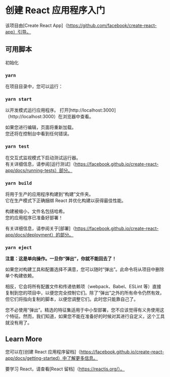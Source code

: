 # 创建 React 应用程序入门

该项目由[Create React App]（https://github.com/facebook/create-react-app）引导。

## 可用脚本

初始化

### `yarn`

在项目目录中，您可以运行：

### `yarn start`

以开发模式运行应用程序。
打开[http://localhost:3000]（http://localhost:3000）在浏览器中查看。

如果您进行编辑，页面将重新加载。\
您还将在控制台中看到任何错误。

### `yarn test`

在交互式监视模式下启动测试运行器。\
有关详细信息，请参阅[运行测试]（https://facebook.github.io/create-react-app/docs/running-tests）部分。

### `yarn build`

将用于生产的应用程序构建到“构建”文件夹。\
它在生产模式下正确捆绑 React 并优化构建以获得最佳性能。

构建被缩小，文件名包括哈希。\
您的应用程序已准备好部署！

有关详细信息，请参阅关于[部署]（https://facebook.github.io/create-react-app/docs/deployment）的部分。

### `yarn eject`

**注意：这是单向操作。一旦你“弹出”，你就不能回去了！**

如果您对构建工具和配置选择不满意，您可以随时“弹出”。此命令将从项目中删除单个构建依赖。

相反，它会将所有配置文件和传递依赖项（webpack、Babel、ESLint 等）直接复制到您的项目中，以便您完全控制它们。除了“弹出”之外的所有命令仍然有效，但它们将指向复制的脚本，以便您调整它们。此时您只能靠自己了。

您不必使用“弹出”。精选的特征集适用于中小型部署，您不应该觉得有义务使用这个特征。然而，我们知道，如果您不能在准备好的时候对其进行自定义，这个工具就没有用了。

## Learn More

您可以在[创建 React 应用程序留档]（https://facebook.github.io/create-react-app/docs/getting-started）中了解更多信息。

要学习 React，请查看[React 留档]（https://reactjs.org/）。

